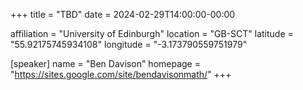 +++
title = "TBD"
date = 2024-02-29T14:00:00-00:00

affiliation = "University of Edinburgh"
location = "GB-SCT"
latitude = "55.92175745934108"
longitude = "-3.173790559751979"

[speaker]
  name = "Ben Davison"
  homepage = "https://sites.google.com/site/bendavisonmath/"
+++
